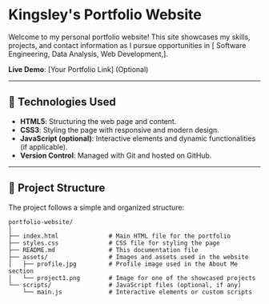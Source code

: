 # Kingsley's Portfolio Website

Welcome to my personal portfolio website! This site showcases my skills, projects, and contact information as I pursue opportunities in [ Software Engineering, Data Analysis, Web Development,].

**Live Demo**: [Your Portfolio Link] (Optional)

---

## 🚀 Technologies Used

- **HTML5**: Structuring the web page and content.
- **CSS3**: Styling the page with responsive and modern design.
- **JavaScript (optional)**: Interactive elements and dynamic functionalities (if applicable).
- **Version Control**: Managed with Git and hosted on GitHub.

---

## 📂 Project Structure

The project follows a simple and organized structure:

```plaintext
portfolio-website/
│
├── index.html              # Main HTML file for the portfolio
├── styles.css              # CSS file for styling the page
├── README.md               # This documentation file
├── assets/                 # Images and assets used in the website
│   ├── profile.jpg         # Profile image used in the About Me section
│   └── project1.png        # Image for one of the showcased projects
└── scripts/                # JavaScript files (optional, if any)
    └── main.js             # Interactive elements or custom scripts
